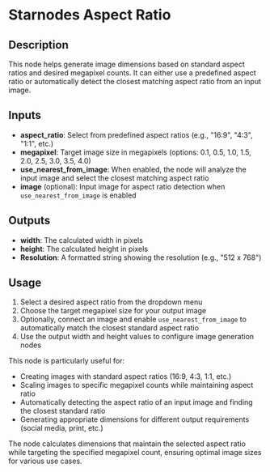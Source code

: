 # Starnodes Aspect Ratio

## Description
This node helps generate image dimensions based on standard aspect ratios and desired megapixel counts. It can either use a predefined aspect ratio or automatically detect the closest matching aspect ratio from an input image.

## Inputs
- **aspect_ratio**: Select from predefined aspect ratios (e.g., "16:9", "4:3", "1:1", etc.)
- **megapixel**: Target image size in megapixels (options: 0.1, 0.5, 1.0, 1.5, 2.0, 2.5, 3.0, 3.5, 4.0)
- **use_nearest_from_image**: When enabled, the node will analyze the input image and select the closest matching aspect ratio
- **image** (optional): Input image for aspect ratio detection when `use_nearest_from_image` is enabled

## Outputs
- **width**: The calculated width in pixels
- **height**: The calculated height in pixels
- **Resolution**: A formatted string showing the resolution (e.g., "512 x 768")

## Usage
1. Select a desired aspect ratio from the dropdown menu
2. Choose the target megapixel size for your output image
3. Optionally, connect an image and enable `use_nearest_from_image` to automatically match the closest standard aspect ratio
4. Use the output width and height values to configure image generation nodes

This node is particularly useful for:
- Creating images with standard aspect ratios (16:9, 4:3, 1:1, etc.)
- Scaling images to specific megapixel counts while maintaining aspect ratio
- Automatically detecting the aspect ratio of an input image and finding the closest standard ratio
- Generating appropriate dimensions for different output requirements (social media, print, etc.)

The node calculates dimensions that maintain the selected aspect ratio while targeting the specified megapixel count, ensuring optimal image sizes for various use cases.
